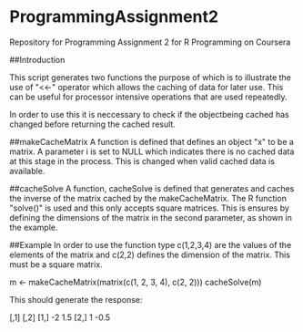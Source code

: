 # ProgrammingAssignment2
Repository for Programming Assignment 2 for R Programming on Coursera

##Introduction

This script generates two functions the purpose of which is to illustrate the use of  "<<-" operator
which allows the caching of data for later use.  This can be useful for processor intensive operations that are used repeatedly.

In order to use this it is neccessary to check if the objectbeing cached has changed before returning the cached result.

##makeCacheMatrix
A function is defined that defines an  object "x" to be a matrix. A parameter i is set to NULL which indicates there is no cached data at this stage in the process.  This is changed when valid cached data is available.

##cacheSolve
A function, cacheSolve is defined that generates and caches the inverse of the matrix cached by the makeCacheMatrix. The R function "solve()" is used and this only accepts square matrices. This is ensures by defining the dimensions of the matrix in the second parameter, as shown in the example.

##Example
In order to use the function type c(1,2,3,4) are the values of the elements of the matrix and  c(2,2) defines the dimension of the matrix.  This must be a square matrix.

m <- makeCacheMatrix(matrix(c(1, 2, 3, 4), c(2, 2)))
cacheSolve(m)

This should generate the response:

[,1] [,2]
[1,]  -2  1.5
[2,]  1  -0.5

